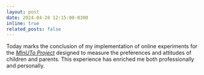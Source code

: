 ```yaml
---
layout: post
date: 2024-04-28 12:15:00-0300
inline: true
related_posts: false
---
```


Today marks the conclusion of my implementation of online experiments for the <i>[MInUTo Project](https://site.unibo.it/minuto/en)</i> designed to measure the preferences and attitudes of children and parents. This experience has enriched me both professionally and personally.
